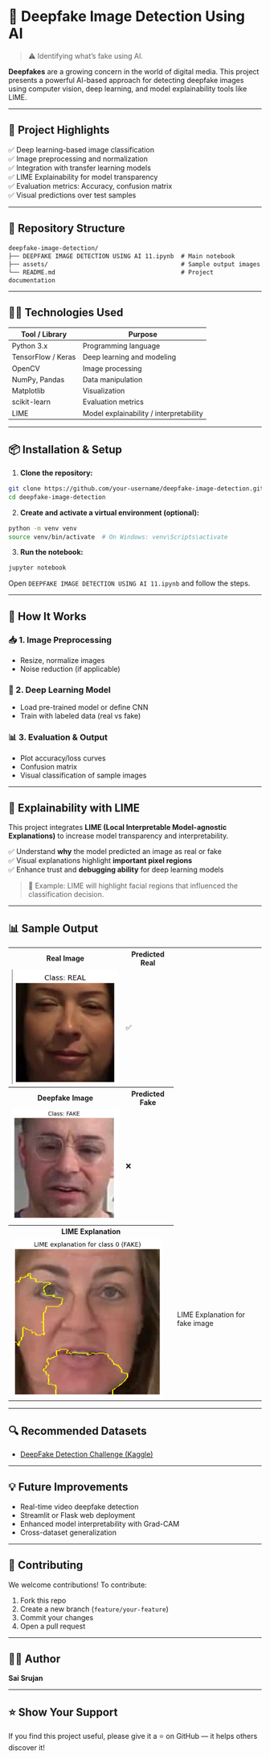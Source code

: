 # 🧠 Deepfake Image Detection Using AI

> ⚠️ Identifying what’s fake using AI.

**Deepfakes** are a growing concern in the world of digital media. This project presents a powerful AI-based approach for detecting deepfake images using computer vision, deep learning, and model explainability tools like LIME.

---

## 🚀 Project Highlights

✅ Deep learning-based image classification  
✅ Image preprocessing and normalization  
✅ Integration with transfer learning models  
✅ LIME Explainability for model transparency  
✅ Evaluation metrics: Accuracy, confusion matrix  
✅ Visual predictions over test samples  

---

## 📁 Repository Structure

```
deepfake-image-detection/
├── DEEPFAKE IMAGE DETECTION USING AI 11.ipynb  # Main notebook
├── assets/                                     # Sample output images
└── README.md                                   # Project documentation
```

---

## 🧑‍💻 Technologies Used

| Tool / Library     | Purpose                            |
|--------------------|-------------------------------------|
| Python 3.x         | Programming language                |
| TensorFlow / Keras | Deep learning and modeling          |
| OpenCV             | Image processing                    |
| NumPy, Pandas      | Data manipulation                   |
| Matplotlib         | Visualization                       |
| scikit-learn       | Evaluation metrics                  |
| LIME               | Model explainability / interpretability |

---

## 📦 Installation & Setup

1. **Clone the repository:**

```bash
git clone https://github.com/your-username/deepfake-image-detection.git
cd deepfake-image-detection
```

2. **Create and activate a virtual environment (optional):**

```bash
python -m venv venv
source venv/bin/activate  # On Windows: venv\Scripts\activate
```

3. **Run the notebook:**

```bash
jupyter notebook
```

Open `DEEPFAKE IMAGE DETECTION USING AI 11.ipynb` and follow the steps.

---

## 🧪 How It Works

### 📥 1. Image Preprocessing
- Resize, normalize images
- Noise reduction (if applicable)

### 🧠 2. Deep Learning Model
- Load pre-trained model or define CNN
- Train with labeled data (real vs fake)

### 📊 3. Evaluation & Output
- Plot accuracy/loss curves
- Confusion matrix
- Visual classification of sample images

---

## 🧠 Explainability with LIME

This project integrates **LIME (Local Interpretable Model-agnostic Explanations)** to increase model transparency and interpretability.

✅ Understand **why** the model predicted an image as real or fake  
✅ Visual explanations highlight **important pixel regions**  
✅ Enhance trust and **debugging ability** for deep learning models

> 📍 Example: LIME will highlight facial regions that influenced the classification decision.

---

## 📊 Sample Output

<table>
  <tr>
    <th>Real Image</th>
    <th>Predicted Real</th>
  </tr>
  <tr>
    <td><img src="assets/real_sample.jpg" width="300"/></td>
    <td>✅</td>
  </tr>
  <tr>
    <th>Deepfake Image</th>
    <th>Predicted Fake</th>
  </tr>
  <tr>
    <td><img src="assets/fake_sample.jpg" width="300"/></td>
    <td>❌</td>
  </tr>
  <tr>
    <th colspan="2">LIME Explanation</th>
  </tr>
  <tr>
    <td colspan="2"><img src="assets/lime_explanation.png" width="300"/></td>
    <td>LIME Explanation for fake image</td></td>
  </tr>
</table>



---

## 🔍 Recommended Datasets

- [DeepFake Detection Challenge (Kaggle)](https://www.kaggle.com/c/deepfake-detection-challenge)

---

## 💡 Future Improvements

- Real-time video deepfake detection
- Streamlit or Flask web deployment
- Enhanced model interpretability with Grad-CAM
- Cross-dataset generalization

---

## 🤝 Contributing

We welcome contributions! To contribute:

1. Fork this repo
2. Create a new branch (`feature/your-feature`)
3. Commit your changes
4. Open a pull request

---

## 👨‍💻 Author

**Sai Srujan**  

---

## ⭐️ Show Your Support

If you find this project useful, please give it a ⭐ on GitHub — it helps others discover it!
